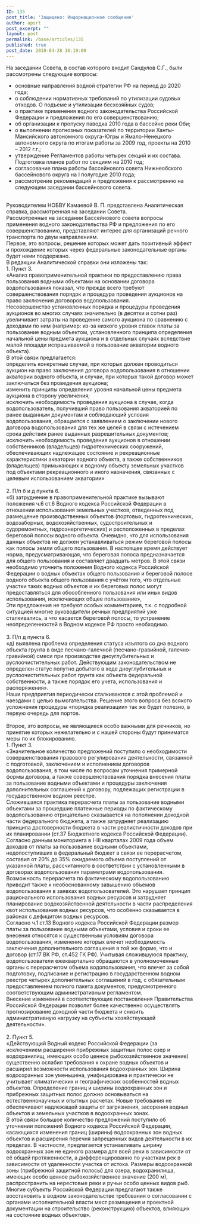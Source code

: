 ```yaml
---
ID: 135
post_title: 'Защищено: Информационное сообщение'
author: apsrt
post_excerpt: ""
layout: post
permalink: /base/articles/135
published: true
post_date: 2010-04-28 16:19:00
---
```

На заседании Совета, в состав которого входит Сандулов С.Г.,  были рассмотрены следующие вопросы:<br />
- основные направления водной стратегии РФ на период до 2020 года;<br />
- о соблюдении нормативных требований по утилизации судовых отходов. О подъеме и утилизации бесхозяйных судов;<br />
- о практике применения водного законодательства Российской Федерации и предложения по его совершенствованию;<br />
- об организации к пропуску  паводка 2010 года в бассейне реки Оби;<br />
- о выполнении прогнозных показателей по территории Ханты-Мансийского автономного округа-Югры и Ямало-Ненецкого автономного округа по итогам работы за 2009 год, проекты на 2010 – 2012 г.г.;<br />
- утверждение Регламентов работы четырех секций и их состава. Подготовка планов работ по секциям на 2010 год;<br />
- согласование плана работы бассейнового совета Нижнеобского бассейнового округа на I полугодие 2010 года;<br />
- рассмотрение рекомендаций и предложения к рассмотрению на следующем заседании бассейнового совета.<br />
<br />
Руководителем НОБВУ Камаевой В. П. представлена Аналитическая  справка, рассмотренная на заседании Совета.<br />
Рассмотренные на заседании Бассейнового совета вопросы применения водного законодательства РФ и предложения по его совершенствованию, представляют интерес для организаций речного транспорта по двум направлениям.<br />
Первое, это вопросы, решение которых может дать позитивный эффект и прохождение которых через федеральные законодательные органы будет нами поддержано.<br />
В редакции Аналитической справки они изложены так:<br />
1. Пункт 3.  <br />
«Анализ правоприменительной практики по предоставлению права пользования водными объектами на основании договора водопользования показал, что прежде всего требуют совершенствования порядок и процедура проведения аукционов на право заключения договоров водопользования.<br />
Несовершенство установленных порядка и процедуры проведения аукционов во многих случаях значительно (в десятки и сотни раз) увеличивает затраты на проведение самого аукциона по сравнению с доходами по ним (например:  из-за низкого уровня ставок платы за пользование водным объектом, установленного принципа определения начальной цены предмета аукциона и в отдельных случаях вследствие малой площади испрашиваемой в пользование акватории водного объекта).<br />
В этой связи предлагается:<br />
         определить конкретные случаи, при которых должен проводиться аукцион на право заключения договора водопользования в отношении акватории водного объекта, и случаи, при которых такой договор может заключаться без проведения аукциона; <br />
         изменить принципы  определения уровня начальной цены предмета  аукциона в сторону увеличения; <br />
         исключить необходимость проведения аукциона в случае, когда водопользователь, получивший право пользования акваторией по ранее выданным документам и соблюдающий условия водопользования, обращается с заявлением о заключении нового договора водопользования для тех  же целей в связи с истечением срока действия ранее выданных разрешительных документов;<br />
  исключить необходимость проведения аукционов в отношении собственников (владельцев) гидротехнических сооружений, обеспечивающих надлежащее состояние и рекреационные характеристики акватории водного объекта, а также собственников  (владельцев) примыкающих к водному объекту земельных участков под объектами рекреационного и иного назначения, связанных с целевым использованием акватории»<br />
<br />
2. П/п б и д пункта 6. <br />
«б) затруднение в правоприменительной практике вызывают положения ч.6 ст.6 Водного кодекса Российской Федерации в отношении использования земельных участков, отведенных под размещение производственных объектов (портовых, гидротехнических, водозаборных, водохозяйственных, судостроительных и судоремонтных, гидроэнергетических) и расположенных в пределах береговой полосы водного объекта. Очевидно, что для использования данных объектов не должен устанавливаться режим береговой полосы как полосы земли общего пользования. В настоящее время действует норма, предусматривающая, что береговая полоса предназначается для общего пользования и составляет двадцать метров. В этой связи необходимо уточнить положения Водного кодекса Российской Федерации о водных объектах общего пользования и береговой полосе водного объекта общего пользования с учётом того, что отдельные участки таких водных объектов и их береговых полос могут предоставляться для обособленного пользования или  иных видов использования, исключающих  общее пользование»,  <br />
Эти предложения не требуют особых комментариев, т.к. с подробной ситуацией многие руководители речных предприятий уже  сталкивались, а  что касается береговой полосы, то  устранение  неопределенностей в  Водном кодексе РФ просто необходимо.<br />
          <br />
3. П/п д пункта 6. <br />
«д) выявлена проблема определения статуса изъятого со дна водного объекта грунта в виде песчано-галечной (песчано-гравийной, галечно-гравийной) смеси при производстве дноуглубительных и руслоочистительных работ. Действующим законодательством не определен статус попутно добытого в ходе дноуглубительных и руслоочистительных работ грунта как объекта федеральной собственности, а также порядок его учета, использования и распоряжения».<br />
Наши предприятия периодически сталкиваются с этой проблемой и наездами с целью вымогательства. Решение этого вопроса без всякого усложнения процедуры «порядка реализации» так же будет полезно, в первую очередь для портов.<br />
<br />
Второе, это вопросы, не являющиеся особо важными для речников, но принятие которых нежелательно и с нашей стороны будут  приниматся меры по их блокированию.<br />
1.	Пункт 3. <br />
«Значительное количество предложений поступило о необходимости совершенствования правового регулирования деятельности, связанной с подготовкой,  заключением  и исполнением договоров водопользования, в том числе по вопросам уточнения примерной формы договора, а также совершенствования порядка внесения платы за пользование водными объектами и процедуры заключения дополнительных соглашений к договору, подлежащих регистрации в государственном водном реестре. <br />
Сложившаяся практика перерасчета платы за пользование водными объектами за прошедшие платежные периоды по фактическому водопользованию отрицательно сказывается на пополнении доходной части федерального бюджета, а также затрудняет реализацию принципа достоверности бюджета в части реалистичности доходов при их планировании (ст.37 Бюджетного кодекса Российской Федерации). Согласно данным мониторинга в I-III кварталах 2009 года объем доходов от платы за пользование водными объектами, недопоступивших в федеральный бюджет в связи ее перерасчетом, составил от 20% до 35% ожидаемого объема поступлений от указанной платы, рассчитанного в соответствии с установленными в договорах водопользования параметрами водопользования. Возможность перерасчета по фактическому водопользованию приводит также к необоснованному завышению объемов водопользования в заявках водопользователей. Это нарушает принцип рационального использования водных ресурсов и затрудняет планирование водохозяйственной деятельности в части распределения квот использования водных ресурсов, что особенно сказывается в районах с дефицитом водных ресурсов. <br />
Согласно ч.1 ст.13 Водного кодекса Российской Федерации размер платы за пользование водными объектами, условия и сроки ее внесения относятся к существенным условиям договора водопользования, изменение которых влечет необходимость заключения дополнительного соглашения в той же форме, что и договор (ст.17 ВК РФ, ст.452 ГК РФ). Учитывая сложившуюся практику, водопользователи ежеквартально обращаются в уполномоченные органы с перерасчетом объема водопользования, что влечет за собой подготовку, подписание и регистрацию в государственном водном реестре четырех дополнительных соглашений в год, с обязательным предоставлением полного пакета документов, предусмотренного соответствующим административным регламентом.<br />
Внесение изменений в соответствующие постановления Правительства Российской Федерации позволит более качественно осуществлять прогнозирование доходной части бюджета и снизить административную нагрузку на субъекты хозяйствующей деятельности».<br />
<br />
2. Пункт 5. <br />
«Действующий Водный кодекс Российской Федерации (за исключением расширения прибрежных защитных полос озер и водохранилищ, имеющих особо ценное рыбохозяйственное значение) существенно ослабил требования к охране водных объектов и расширил возможности использования водоохранных зон. Ширина водоохранных зон уменьшена, унифицирована и практически не учитывает климатических и географических особенностей водных объектов. Определение границ и ширины водоохранных зон и прибрежных защитных полос должно основываться на естественнонаучных и опытных расчетах. Новые требования не обеспечивают надлежащей защиты от загрязнения, засорения водных объектов и земельных участков в водоохранных зонах.<br />
В этой связи большое количество предложений поступило  об уточнении положений Водного кодекса Российской Федерации, касающихся изменения границ (ширины) водоохранных зон водных объектов и расширения перечня запрещенных видов деятельности в их пределах. В частности, предлагается устанавливать ширину водоохранных зон не единого размера для всей реки в зависимости от её общей протяженности, а дифференцированно по участкам рек в зависимости от удаленности участка от  истока. Размеры водоохранной зоны (прибрежной защитной полосы) для озера, водохранилища, имеющих особо ценное рыбохозяйственное значение (200 м), распространить на нерестовые реки и ручьи особо ценных видов рыб. Многие субъекты Российской Федерации предлагают также восстановить в водном законодательстве требования о согласовании с органами исполнительной власти мест размещения и проектной документации на строительство (реконструкцию) объектов, влияющих на состояние водных объектов».